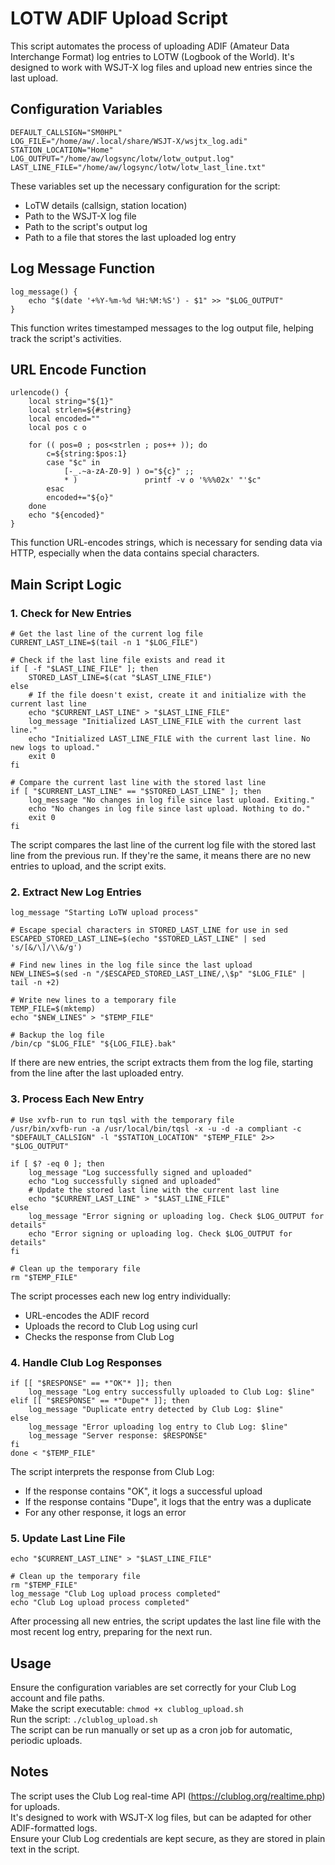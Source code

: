 

# LOTW ADIF Upload Script

This script automates the process of uploading ADIF (Amateur Data Interchange Format) log entries to LOTW (Logbook of the World). It's designed to work with WSJT-X log files and upload new entries since the last upload.

## Configuration Variables

```
DEFAULT_CALLSIGN="SM0HPL"
LOG_FILE="/home/aw/.local/share/WSJT-X/wsjtx_log.adi"
STATION_LOCATION="Home"
LOG_OUTPUT="/home/aw/logsync/lotw/lotw_output.log"
LAST_LINE_FILE="/home/aw/logsync/lotw/lotw_last_line.txt"
```

These variables set up the necessary configuration for the script:  
- LoTW details (callsign, station location)  
- Path to the WSJT-X log file  
- Path to the script's output log  
- Path to a file that stores the last uploaded log entry  
   
## Log Message Function
```
log_message() {
    echo "$(date '+%Y-%m-%d %H:%M:%S') - $1" >> "$LOG_OUTPUT"
}
```
This function writes timestamped messages to the log output file, helping track the script's activities.

## URL Encode Function
```
urlencode() {
    local string="${1}"
    local strlen=${#string}
    local encoded=""
    local pos c o

    for (( pos=0 ; pos<strlen ; pos++ )); do
        c=${string:$pos:1}
        case "$c" in
            [-_.~a-zA-Z0-9] ) o="${c}" ;;
            * )               printf -v o '%%%02x' "'$c"
        esac
        encoded+="${o}"
    done
    echo "${encoded}"
}
```
This function URL-encodes strings, which is necessary for sending data via HTTP, especially when the data contains special characters.

## Main Script Logic

### 1. Check for New Entries
```
# Get the last line of the current log file
CURRENT_LAST_LINE=$(tail -n 1 "$LOG_FILE")

# Check if the last line file exists and read it
if [ -f "$LAST_LINE_FILE" ]; then
    STORED_LAST_LINE=$(cat "$LAST_LINE_FILE")
else
    # If the file doesn't exist, create it and initialize with the current last line
    echo "$CURRENT_LAST_LINE" > "$LAST_LINE_FILE"
    log_message "Initialized LAST_LINE_FILE with the current last line."
    echo "Initialized LAST_LINE_FILE with the current last line. No new logs to upload."
    exit 0
fi

# Compare the current last line with the stored last line
if [ "$CURRENT_LAST_LINE" == "$STORED_LAST_LINE" ]; then
    log_message "No changes in log file since last upload. Exiting."
    echo "No changes in log file since last upload. Nothing to do."
    exit 0
fi
```
The script compares the last line of the current log file with the stored last line from the previous run. If they're the same, it means there are no new entries to upload, and the script exits.

### 2. Extract New Log Entries
```
log_message "Starting LoTW upload process"

# Escape special characters in STORED_LAST_LINE for use in sed
ESCAPED_STORED_LAST_LINE=$(echo "$STORED_LAST_LINE" | sed 's/[&/\]/\\&/g')

# Find new lines in the log file since the last upload
NEW_LINES=$(sed -n "/$ESCAPED_STORED_LAST_LINE/,\$p" "$LOG_FILE" | tail -n +2)

# Write new lines to a temporary file
TEMP_FILE=$(mktemp)
echo "$NEW_LINES" > "$TEMP_FILE"

# Backup the log file
/bin/cp "$LOG_FILE" "${LOG_FILE}.bak"
```
If there are new entries, the script extracts them from the log file, starting from the line after the last uploaded entry.

### 3. Process Each New Entry
```
# Use xvfb-run to run tqsl with the temporary file
/usr/bin/xvfb-run -a /usr/local/bin/tqsl -x -u -d -a compliant -c "$DEFAULT_CALLSIGN" -l "$STATION_LOCATION" "$TEMP_FILE" 2>> "$LOG_OUTPUT"

if [ $? -eq 0 ]; then
    log_message "Log successfully signed and uploaded"
    echo "Log successfully signed and uploaded"
    # Update the stored last line with the current last line
    echo "$CURRENT_LAST_LINE" > "$LAST_LINE_FILE"
else
    log_message "Error signing or uploading log. Check $LOG_OUTPUT for details"
    echo "Error signing or uploading log. Check $LOG_OUTPUT for details"
fi

# Clean up the temporary file
rm "$TEMP_FILE"
```
The script processes each new log entry individually:  
- URL-encodes the ADIF record  
- Uploads the record to Club Log using curl  
- Checks the response from Club Log  

### 4. Handle Club Log Responses
```
if [[ "$RESPONSE" == *"OK"* ]]; then
    log_message "Log entry successfully uploaded to Club Log: $line"
elif [[ "$RESPONSE" == *"Dupe"* ]]; then
    log_message "Duplicate entry detected by Club Log: $line"
else
    log_message "Error uploading log entry to Club Log: $line"
    log_message "Server response: $RESPONSE"
fi
done < "$TEMP_FILE"
```
The script interprets the response from Club Log:  
- If the response contains "OK", it logs a successful upload  
- If the response contains "Dupe", it logs that the entry was a duplicate  
- For any other response, it logs an error  

### 5. Update Last Line File
```
echo "$CURRENT_LAST_LINE" > "$LAST_LINE_FILE"

# Clean up the temporary file
rm "$TEMP_FILE"
log_message "Club Log upload process completed"
echo "Club Log upload process completed"
```
After processing all new entries, the script updates the last line file with the most recent log entry, preparing for the next run.

## Usage
Ensure the configuration variables are set correctly for your Club Log account and file paths.  
Make the script executable: ```chmod +x clublog_upload.sh```  
Run the script: ```./clublog_upload.sh```  
The script can be run manually or set up as a cron job for automatic, periodic uploads.  

## Notes
The script uses the Club Log real-time API (https://clublog.org/realtime.php) for uploads.  
It's designed to work with WSJT-X log files, but can be adapted for other ADIF-formatted logs.  
Ensure your Club Log credentials are kept secure, as they are stored in plain text in the script.  


